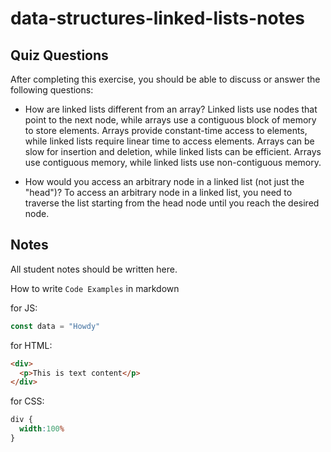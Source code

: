 # data-structures-linked-lists-notes

## Quiz Questions

After completing this exercise, you should be able to discuss or answer the following questions:

- How are linked lists different from an array?
Linked lists use nodes that point to the next node, while arrays use a contiguous block of memory to store elements.
Arrays provide constant-time access to elements, while linked lists require linear time to access elements.
Arrays can be slow for insertion and deletion, while linked lists can be efficient.
Arrays use contiguous memory, while linked lists use non-contiguous memory.

- How would you access an arbitrary node in a linked list (not just the "head")?
To access an arbitrary node in a linked list, you need to traverse the list starting from the head node until you reach the desired node.


## Notes

All student notes should be written here.


How to write `Code Examples` in markdown

for JS:
```javascript
const data = "Howdy"
```

for HTML:
```html
<div>
  <p>This is text content</p>
</div>
```

for CSS:
```css
div {
  width:100%
}
```
